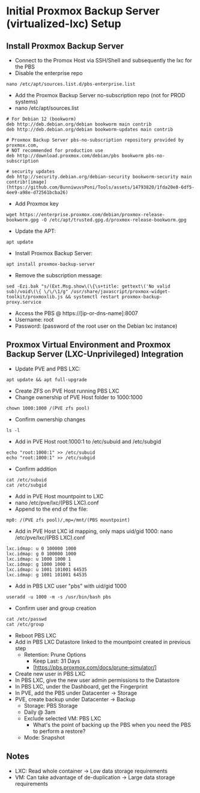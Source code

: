 #  Initial Proxmox Backup Server (virtualized-lxc) Setup
## Install Proxmox Backup Server
- Connect to the Promox Host via SSH/Shell and subsequently the lxc for the PBS
- Disable the enterprise repo
```
nano /etc/apt/sources.list.d/pbs-enterprise.list
```
-  Add the Proxmox Backup Server no-subscription repo (not for PROD systems)
- nano /etc/apt/sources.list
```
# For Debian 12 (bookworm)
deb http://deb.debian.org/debian bookworm main contrib
deb http://deb.debian.org/debian bookworm-updates main contrib
					
# Proxmox Backup Server pbs-no-subscription repository provided by proxmox.com,
# NOT recommended for production use
deb http://download.proxmox.com/debian/pbs bookworm pbs-no-subscription
					
# security updates
deb http://security.debian.org/debian-security bookworm-security main contrib![image](https://github.com/BunniwuvsPoni/Tools/assets/14793820/1fda20e8-6df5-4ee9-a98e-d72561bcba26)

```
- Add Proxmox key
```
wget https://enterprise.proxmox.com/debian/proxmox-release-bookworm.gpg -O /etc/apt/trusted.gpg.d/proxmox-release-bookworm.gpg
```
- Update the APT:
```
apt update
```
- Install Proxmox Backup Server:
```
apt install proxmox-backup-server
```
- Remove the subscription message:
```
sed -Ezi.bak "s/(Ext.Msg.show\(\{\s+title: gettext\('No valid sub)/void\(\{ \/\/\1/g" /usr/share/javascript/proxmox-widget-toolkit/proxmoxlib.js && systemctl restart proxmox-backup-proxy.service
```
- Access the PBS @ https://[ip-or-dns-name]:8007
- Username: root
- Password: (password of the root user on the Debian lxc instance)

## Proxmox Virtual Environment and Proxmox Backup Server (LXC-Unprivileged) Integration
- Update PVE and PBS LXC:
```
apt update && apt full-upgrade
```
- Create ZFS on PVE Host running PBS LXC
- Change ownership of PVE Host folder to 1000:1000
```
chown 1000:1000 /(PVE zfs pool)
```
- Confirm ownership changes
```
ls -l
```
- Add in PVE Host root:1000:1 to /etc/subuid and /etc/subgid
```
echo "root:1000:1" >> /etc/subuid
echo "root:1000:1" >> /etc/subgid
```
- Confirm addition
```
cat /etc/subuid
cat /etc/subgid
```
- Add in PVE Host mountpoint to LXC
- nano /etc/pve/lxc/(PBS LXC).conf
- Append to the end of the file:
```
mp0: /(PVE zfs pool)/,mp=/mnt/(PBS mountpoint)
```
- Add in PVE Host LXC id mapping, only maps uid/gid 1000: nano /etc/pve/lxc/(PBS LXC).conf
```
lxc.idmap: u 0 100000 1000
lxc.idmap: g 0 100000 1000
lxc.idmap: u 1000 1000 1
lxc.idmap: g 1000 1000 1
lxc.idmap: u 1001 101001 64535
lxc.idmap: g 1001 101001 64535
```
- Add in PBS LXC user "pbs" with uid/gid 1000
```
useradd -u 1000 -m -s /usr/bin/bash pbs
```
- Confirm user and group creation
```
cat /etc/passwd
cat /etc/group
```
- Reboot PBS LXC
- Add in PBS LXC Datastore linked to the mountpoint created in previous step
	- Retention: Prune Options
 		- Keep Last: 31 Days
   		- [https://pbs.proxmox.com/docs/prune-simulator/]
- Create new user in PBS LXC
- In PBS LXC, give the new user admin permissions to the Datastore
- In PBS LXC, under the Dashboard, get the Fingerprint
- In PVE, add the PBS under Datacenter -> Storage
- PVE, create backup under Datacenter -> Backup
	- Storage: PBS Storage
 	- Daily @ 3am
  	- Exclude selected VM: PBS LXC
  		- What's the point of backing up the PBS when you need the PBS to perform a restore?
  	- Mode: Snapshot


## Notes
- LXC: Read whole container -> Low data storage requirements
- VM: Can take advantage of de-duplication -> Large data storage requirements

